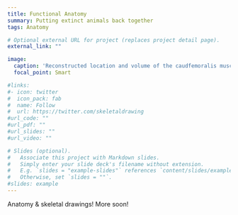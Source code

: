 ```yaml
---
title: Functional Anatomy
summary: Putting extinct animals back together
tags: Anatomy

# Optional external URL for project (replaces project detail page).
external_link: ""

image:
  caption: 'Reconstructed location and volume of the caudfemoralis musculatur in Tyrannosaurus.'
  focal_point: Smart

#links:
#- icon: twitter
#  icon_pack: fab
#  name: Follow
#  url: https://twitter.com/skeletaldrawing
#url_code: ""
#url_pdf: ""
#url_slides: ""
#url_video: ""

# Slides (optional).
#   Associate this project with Markdown slides.
#   Simply enter your slide deck's filename without extension.
#   E.g. `slides = "example-slides"` references `content/slides/example-slides.md`.
#   Otherwise, set `slides = ""`.
#slides: example
---
```


Anatomy & skeletal drawings! More soon!
